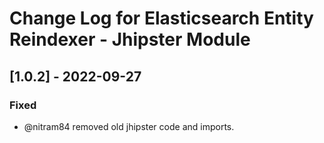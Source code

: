 # Change Log for Elasticsearch Entity Reindexer - Jhipster Module

## [1.0.2] - 2022-09-27

### Fixed

- @nitram84 removed old jhipster code and imports.
